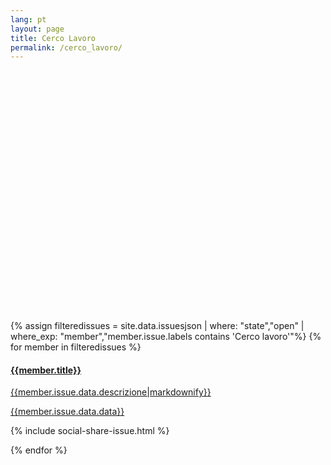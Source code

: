 ```yaml
---
lang: pt
layout: page
title: Cerco Lavoro
permalink: /cerco_lavoro/
---
```


<link rel="stylesheet" href="https://unpkg.com/leaflet@1.0.0/dist/leaflet.css" />
<script src="https://unpkg.com/leaflet@1.0.0/dist/leaflet.js"></script>
<link rel="stylesheet" href="https://cdnjs.cloudflare.com/ajax/libs/Leaflet.awesome-markers/2.0.2/leaflet.awesome-markers.css" />
<script src="https://cdnjs.cloudflare.com/ajax/libs/Leaflet.awesome-markers/2.0.2/leaflet.awesome-markers.min.js"></script>

<style>
#map{ height: 400px }
</style>

<div class="row"><div class="col-md-12"> <div id="map"></div> </div> </div>
<div class="panel-group">
{% assign filteredissues = site.data.issuesjson | where: "state","open" | where_exp: "member","member.issue.labels contains 'Cerco lavoro'"%}
{% for member in filteredissues %}
<div class="panel-body">
<a href="/issues/{{ member.number }}" class="list-group-item">
	<h4 class="list-group-item-heading">{{member.title}}</h4>
	<p class="list-group-item-text">{{member.issue.data.descrizione|markdownify}}</p>
	<p class="list-group-item-text">{{member.issue.data.data}}</p>
</a>

{% include social-share-issue.html %}
</div>
{% endfor %}
</div>

<script>
var houseMarker = L.AwesomeMarkers.icon({
icon: 'home',
prefix: 'fa',
markerColor: 'green'
});
var markerList=[];
{% for member in filteredissues %}
{% if member.issue.labels contains "Cerco lavoro" %}
{% if member.issue.lat != blank and member.issue.lon != blank %}
markerList.push([{{member.issue.lat}}, {{member.issue.lon}}, "{{member.title|uri_escape}}", "/issues/{{ member.number }}"]);
{% endif %}
{% endif %}
{% endfor %}

// initialize the map
var map = L.map('map');

// create the tile layer with correct attribution
var osmUrl='{{site.tile_map}}';
var osmAttrib='&copy; <a href="http://www.openstreetmap.org/copyright">OpenStreetMap</a>, Tiles courtesy of <a href="http://leafletjs.com/" target="_blank">Leaflet</a>';
var osm = new L.TileLayer(osmUrl, {minZoom: 6, maxZoom: 19, attribution: osmAttrib});


var sumLat = 0.;
var sumLon = 0.;
var countMarkers=0;

for (var i=0; i<markerList.length; i++) {

        var lat = markerList[i][0];
        var lon = markerList[i][1];
        var popupText = markerList[i][2];
        var popupURL = markerList[i][3];

        if (!isNaN(lat) && !isNaN(lon)) {
                var markerLocation = new L.LatLng(lat, lon);
                var marker = new L.Marker(markerLocation, { icon: houseMarker} );
                map.addLayer(marker);

                marker.bindPopup("<a href=\"" + popupURL + "\">" + decodeURI(popupText) + "</a>");

                sumLat += lat;
                sumLon += lon;
                countMarkers++;
        }
}

map.addLayer(osm).setView([sumLat / countMarkers, sumLon / countMarkers], 6);

</script>
